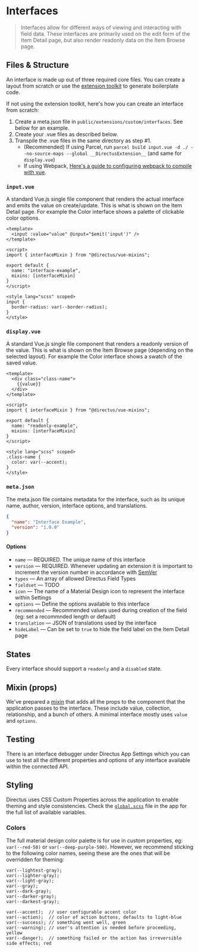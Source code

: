 # Interfaces

> Interfaces allow for different ways of viewing and interacting with field data. These interfaces are primarily used on the edit form of the Item Detail page, but also render readonly data on the Item Browse page.

## Files & Structure

An interface is made up out of three required core files. You can create a layout from scratch or use the [extension toolkit](https://github.com/directus/extension-toolkit) to generate boilerplate code.

If not using the extension toolkit, here's how you can create an interface from scratch:
1. Create a meta.json file in `public/extensions/custom/interfaces`. See below for an example.
2. Create your .vue files as described below.
3. Transpile the .vue files in the same directory as step #1.
   - (Recommended) If using Parcel, run `parcel build input.vue -d ./ --no-source-maps --global __DirectusExtension__` (and same for `display.vue`)
   - If using Webpack, [Here's a guide to configuring webpack to compile with vue](https://medium.com/js-dojo/how-to-configure-webpack-4-with-vuejs-a-complete-guide-209e943c4772).


### `input.vue`

A standard Vue.js single file component that renders the actual interface and emits the value on create/update. This is what is shown on the Item Detail page. For example the Color interface shows a palette of clickable color options.

```vue
<template>
  <input :value="value" @input="$emit('input')" />
</template>

<script>
import { interfaceMixin } from "@directus/vue-mixins";

export default {
  name: "interface-example",
  mixins: [interfaceMixin]
}
</script>

<style lang="scss" scoped>
input {
  border-radius: var(--border-radius);
}
</style>
```

### `display.vue`

A standard Vue.js single file component that renders a readonly version of the value. This is what is shown on the Item Browse page (depending on the selected layout). For example the Color interface shows a swatch of the saved value.

```vue
<template>
  <div class="class-name">
    {{value}}
  </div>
</template>

<script>
import { interfaceMixin } from "@directus/vue-mixins";

export default {
  name: "readonly-example",
  mixins: [interfaceMixin]
}
</script>

<style lang="scss" scoped>
.class-name {
  color: var(--accent);
}
</style>
```

### `meta.json`

The meta.json file contains metadata for the interface, such as its unique name, author, version, interface options, and translations.

```json
{
  "name": "Interface Example",
  "version": "1.0.0"
}
```

#### Options

* `name` — REQUIRED. The unique name of this interface
* `version` — REQUIRED. Whenever updating an extension it is important to increment the version number in accordance with [SemVer](https://semver.org/)
* `types` — An array of allowed Directus Field Types
* `fieldset` — TODO
* `icon` — The name of a Material Design icon to represent the interface within Settings
* `options` — Define the options available to this interface
* `recommended` — Recommended values used during creation of the field (eg: set a recommnded length or default)
* `translation` — JSON of translations used by the interface
* `hideLabel` — Can be set to `true` to hide the field label on the Item Detail page

## States

Every interface should support a `readonly` and a `disabled` state.

## Mixin (props)

We've prepared a [mixin](https://github.com/directus/extensions/blob/master/mixins/interface.js) that adds all the props to the component that the application passes to the interface. These include value, collection, relationship, and a bunch of others. A minimal interface mostly uses `value` and `options`.

## Testing

There is an interface debugger under Directus App Settings which you can use to test all the different properties and options of any interface available within the connected API.

## Styling

Directus uses CSS Custom Properties across the application to enable theming and style consistencies. Check the [`global.scss`](https://github.com/directus/app/blob/master/src/assets/global.scss) file in the app for the full list of available variables.

### Colors

The full material design color palette is for use in custom properties, eg: `var(--red-50)` or `var(--deep-purple-500)`. However, we recommend sticking to the following color names, seeing these are the ones that will be overridden for theming:

```
var(--lightest-gray);
var(--lighter-gray);
var(--light-gray);
var(--gray);
var(--dark-gray);
var(--darker-gray);
var(--darkest-gray);

var(--accent);  // user configurable accent color
var(--action);  // color of action buttons, defaults to light-blue
var(--success); // something went well, green
var(--warning); // user's attention is needed before proceeding, yellow
var(--danger);  // something failed or the action has irreversible side effects; red
```
